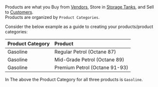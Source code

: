 Products are what you Buy from [Vendors](/web/contacts#vendors), Store in [Storage Tanks](/web/storage), and Sell to [Customers](/web/contacts#customers).   
Products are organized by `Product Categories`.   

Consider the below example as a guide to creating your products/product categories:


| Product Category | Product |
|:---|:---|
|Gasoline|Regular Petrol (Octane 87)|
|Gasoline|Mid-Grade Petrol (Octane 89)|
|Gasoline|Premium Petrol (Octane 91-93)|

In The above the Product Category for all three products is `Gasoline`.